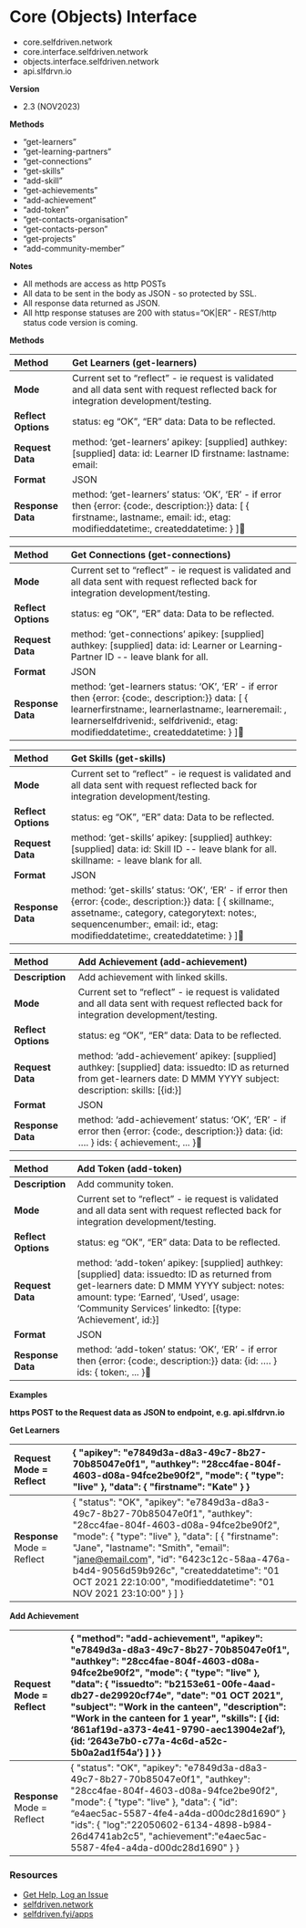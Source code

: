 # Core (Objects) Interface

* core.selfdriven.network  
* core.interface.selfdriven.network  
* objects.interface.selfdriven.network  
* api.slfdrvn.io

**Version**

- 2.3 (NOV2023)

**Methods**

* “get-learners”  
* ”get-learning-partners”  
* “get-connections”  
* “get-skills”  
* “add-skill”  
* “get-achievements”  
* “add-achievement”  
* “add-token”  
* “get-contacts-organisation”  
* “get-contacts-person”  
* “get-projects”  
* “add-community-member”  
  
**Notes**

* All methods are access as http POSTs  
* All data to be sent in the body as JSON \- so protected by SSL.  
* All response data returned as JSON.  
* All http response statuses are 200 with status=”OK|ER” \- REST/http status code version is coming.

**Methods**

| Method | Get Learners (get-learners) |
| :---- | :---- |
| **Mode** | Current set to “reflect” \- ie request is validated and all data sent with request reflected back for integration development/testing. |
| **Reflect Options** | status: eg “OK”, “ER” data: Data to be reflected. |
| **Request Data** | method: ‘get-learners’ apikey: \[supplied\] authkey: \[supplied\] data: id: Learner ID firstname: lastname: email:  |
| **Format** | JSON |
| **Response Data** | method: ‘get-learners’ status: ‘OK’, ‘ER’ \- if error then {error: {code:, description:}} data: \[ { firstname:, lastname:, email:  id:, etag: modifieddatetime:, createddatetime: } \] |

| Method | Get Connections (get-connections) |
| :---- | :---- |
| **Mode** | Current set to “reflect” \- ie request is validated and all data sent with request reflected back for integration development/testing. |
| **Reflect Options** | status: eg “OK”, “ER” data: Data to be reflected. |
| **Request Data** | method: ‘get-connections’ apikey: \[supplied\] authkey: \[supplied\] data: id: Learner or Learning-Partner  ID \-- leave blank for all.  |
| **Format** | JSON |
| **Response Data** | method: ‘get-learners status: ‘OK’, ‘ER’ \- if error then {error: {code:, description:}} data: \[ { learnerfirstname:, learnerlastname:, learneremail: , learnerselfdrivenid:, selfdrivenid:, etag: modifieddatetime:, createddatetime: } \] |

| Method | Get Skills (get-skills) |
| :---- | :---- |
| **Mode** | Current set to “reflect” \- ie request is validated and all data sent with request reflected back for integration development/testing. |
| **Reflect Options** | status: eg “OK”, “ER” data: Data to be reflected. |
| **Request Data** | method: ‘get-skills’ apikey: \[supplied\] authkey: \[supplied\] data: id: Skill ID \-- leave blank for all. skillname: \- leave blank for all.  |
| **Format** | JSON |
| **Response Data** | method: ‘get-skills’ status: ‘OK’, ‘ER’ \- if error then {error: {code:, description:}} data: \[ { skillname:, assetname:, category, categorytext: notes:, sequencenumber:, email:  id:, etag: modifieddatetime:, createddatetime: } \] |

| Method | Add Achievement (add-achievement) |
| :---- | :---- |
| **Description** | Add achievement with linked skills. |
| **Mode** | Current set to “reflect” \- ie request is validated and  all data sent with request reflected back for integration development/testing. |
| **Reflect Options** | status: eg “OK”, “ER” data: Data to be reflected. |
| **Request Data** | method: ‘add-achievement’ apikey: \[supplied\] authkey: \[supplied\] data: issuedto: ID as returned from get-learners date: D MMM YYYY subject: description: skills: \[{id:}\]  |
| **Format** | JSON |
| **Response Data** | method: ‘add-achievement’ status: ‘OK’, ‘ER’ \- if error then {error: {code:, description:}} data: {id: …. } ids: { achievement:, ... } |

| Method | Add Token (add-token) |
| :---- | :---- |
| **Description** | Add community token. |
| **Mode** | Current set to “reflect” \- ie request is validated and  all data sent with request reflected back for integration development/testing. |
| **Reflect Options** | status: eg “OK”, “ER” data: Data to be reflected. |
| **Request Data** | method: ‘add-token’ apikey: \[supplied\] authkey: \[supplied\] data: issuedto: ID as returned from get-learners date: D MMM YYYY subject: notes: amount: type: ‘Earned’, ‘Used’, usage: ‘Community Services’ linkedto: \[{type: ‘Achievement’, id:}\]  |
| **Format** | JSON |
| **Response Data** | method: ‘add-token’ status: ‘OK’, ‘ER’ \- if error then {error: {code:, description:}} data: {id: …. } ids: { token:, ... } |

**Examples**

**https POST to the Request data as JSON to endpoint, e.g. api.slfdrvn.io**

**Get Learners**

| Request Mode \= Reflect | {     "apikey": "e7849d3a-d8a3-49c7-8b27-70b85047e0f1",     "authkey": "28cc4fae-804f-4603-d08a-94fce2be90f2",     "mode":     {         "type": "live"     },     "data":     {        "firstname": "Kate"     }   }  |
| :---- | :---- |
| **Response** Mode \= Reflect | { 	"status": "OK", 	"apikey": "e7849d3a-d8a3-49c7-8b27-70b85047e0f1", 	"authkey": "28cc4fae-804f-4603-d08a-94fce2be90f2", 	"mode": 	{ 		"type": "live" 	}, 	"data": 	\[ 		{ "firstname": "Jane", 	"lastname": "Smith", "email": "jane@email.com", "id": "6423c12c-58aa-476a-b4d4-9056d59b926c", 	"createddatetime": "01 OCT 2021 22:10:00", 	"modifieddatetime": "01 NOV 2021 23:10:00" 		} 	\] } |

**Add Achievement**

| Request Mode \= Reflect | {     "method": "add-achievement",     "apikey": "e7849d3a-d8a3-49c7-8b27-70b85047e0f1",     "authkey": "28cc4fae-804f-4603-d08a-94fce2be90f2",     "mode":     {         "type": "live"     },     "data":     { "issuedto": "b2153e61-00fe-4aad-db27-de29920cf74e",  "date": "01 OCT 2021",  "subject": "Work in the canteen",  "description": "Work in the canteen for 1 year",  "skills":  \[ {id: ‘861af19d-a373-4e41-9790-aec13904e2af’}, {id: ‘2643e7b0-c77a-4c6d-a52c-5b0a2ad1f54a’} \]     } } |
| :---- | :---- |
| **Response** Mode \= Reflect | { 	"status": "OK", 	"apikey": "e7849d3a-d8a3-49c7-8b27-70b85047e0f1", 	"authkey": "28cc4fae-804f-4603-d08a-94fce2be90f2", 	"mode": 	{ 		"type": "live" 	}, 	"data": 	{ 		"id": “e4aec5ac-5587-4fe4-a4da-d00dc28d1690” 	} 	"ids": 	{ 		"log":"22050602-6134-4898-b984-26d4741ab2c5", 		"achievement":"e4aec5ac-5587-4fe4-a4da-d00dc28d1690" 	} } |

### Resources
- [Get Help, Log an Issue](https://github.com/selfdriven-foundation/selfdriven-network/issues)
- [selfdriven.network](https://selfdriven.network)  
- [selfdriven.fyi/apps](https://selfdriven.fyi/apps)  